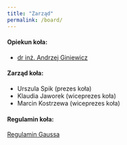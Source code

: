 ```yaml
---
title: "Zarząd"
permalink: /board/
---
```

#### Opiekun koła:
*   [dr inż. Andrzej Giniewicz](http://www.im.pwr.wroc.pl/~giniew/)

#### Zarząd koła:

*   Urszula Spik (prezes koła)
*   Klaudia Jaworek (wiceprezes koła)
*   Marcin Kostrzewa (wiceprezes koła)

#### Regulamin koła:

[Regulamin Gaussa](http://gauss.im.pwr.wroc.pl/wp-content/uploads/2017/03/regulamin_gauss.pdf)
